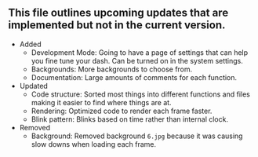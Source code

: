 ## This file outlines upcoming updates that are implemented but not in the current version.
- Added
    - Development Mode: Going to have a page of settings that can help you fine tune your dash. Can be turned on in the system settings. 
    - Backgrounds: More backgrounds to choose from.
    - Documentation: Large amounts of comments for each function.
- Updated
    - Code structure: Sorted most things into different functions and files making it easier to find where things are at.
    - Rendering: Optimized code to render each frame faster.
    - Blink pattern: Blinks based on time rather than internal clock.
- Removed
    - Background: Removed background `6.jpg` because it was causing slow downs when loading each frame.